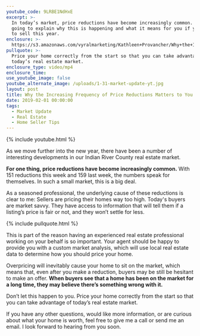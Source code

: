 ```yaml
---
youtube_code: 9LRBE1NdHxE
excerpt: >-
  In today’s market, price reductions have become increasingly common. Today I’m
  going to explain why this is happening and what it means for you if you plan
  to sell this year.
enclosure: >-
  https://s3.amazonaws.com/vyralmarketing/Kathleen+Provancher/Why+the+Increasing+Frequency+of+Price+Reductions+Matters+to+You.mp4
pullquote: >-
  Price your home correctly from the start so that you can take advantage of
  today’s real estate market.
enclosure_type: video/mp4
enclosure_time:
use_youtube_image: false
youtube_alternate_image: /uploads/1-31-market-update-yt.jpg
layout: post
title: Why the Increasing Frequency of Price Reductions Matters to You
date: 2019-02-01 00:00:00
tags:
  - Market Update
  - Real Estate
  - Home Seller Tips
---
```


{% include youtube.html %}

As we move further into the new year, there have been a number of interesting developments in our Indian River County real estate market.

**For one thing, price reductions have become increasingly common.** With 151 reductions this week and 159 last week, the numbers speak for themselves. In such a small market, this is a big deal.

As a seasoned professional, the underlying cause of these reductions is clear to me: Sellers are pricing their homes way too high. Today's buyers are market savvy. They have access to information that will tell them if a listing’s price is fair or not, and they won’t settle for less.

{% include pullquote.html %}

This is part of the reason having an experienced real estate professional working on your behalf is so important. Your agent should be happy to provide you with a custom market analysis, which will use local real estate data to determine how you should price your home.

Overpricing will inevitably cause your home to sit on the market, which means that, even after you make a reduction, buyers may be still be hesitant to make an offer. **When buyers see that a home has been on the market for a long time, they may believe there’s something wrong with it.**

Don’t let this happen to you. Price your home correctly from the start so that you can take advantage of today’s real estate market.

If you have any other questions, would like more information, or are curious about what your home is worth, feel free to give me a call or send me an email. I look forward to hearing from you soon.
